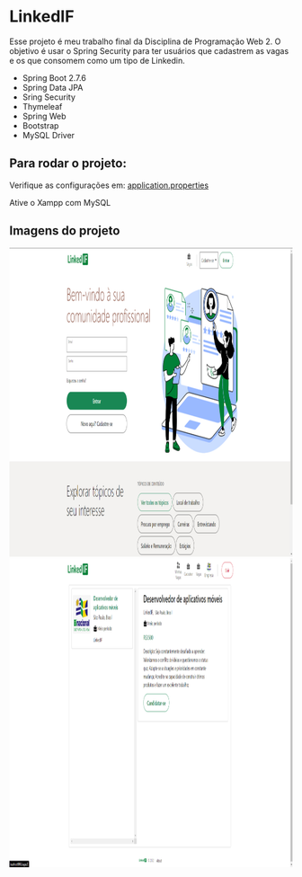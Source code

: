 # LinkedIF

Esse projeto é meu trabalho final da Disciplina de Programação Web 2.
O objetivo é usar o Spring Security para ter usuários que cadastrem as vagas e os que consomem como um tipo de Linkedin.

- Spring Boot 2.7.6
- Spring Data JPA
- Sring Security
- Thymeleaf
- Spring Web
- Bootstrap
- MySQL Driver

## Para rodar o projeto:

Verifique as configurações em:
 [application.properties](https://github.com/M4rcoToni/NWL-eSports-Server](https://github.com/M4rcoToni/Web-2-LinkedIF/blob/master/src/main/resources/application.properties))

Ative o Xampp com MySQL

## Imagens do projeto


<img src="https://github.com/M4rcoToni/Web-2-LinkedIF/blob/ac59bde6b885b1f7e6141c2848e0fedbe77dd29d/src/main/resources/static/img/git/home.png" height="550" widt="550"/>
<img src="https://github.com/M4rcoToni/Web-2-LinkedIF/blob/ac59bde6b885b1f7e6141c2848e0fedbe77dd29d/src/main/resources/static/img/git/vagas.png" height="550" widt="550"/>

